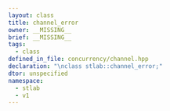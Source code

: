 ```yaml
---
layout: class
title: channel_error
owner: __MISSING__
brief: __MISSING__
tags:
  - class
defined_in_file: concurrency/channel.hpp
declaration: "\nclass stlab::channel_error;"
dtor: unspecified
namespace:
  - stlab
  - v1
---
```

